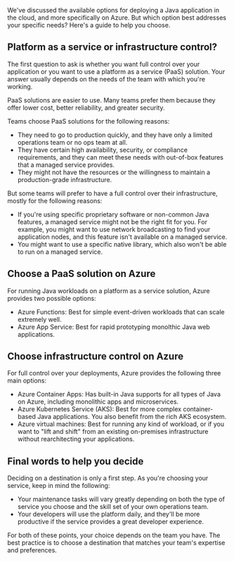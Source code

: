 We've discussed the available options for deploying a Java application in the cloud, and more specifically on Azure. But which option best addresses your specific needs? Here's a guide to help you choose.

## Platform as a service or infrastructure control?

The first question to ask is whether you want full control over your application or you want to use a platform as a service (PaaS) solution. Your answer usually depends on the needs of the team with which you're working.

PaaS solutions are easier to use. Many teams prefer them because they offer lower cost, better reliability, and greater security.

Teams choose PaaS solutions for the following reasons:

- They need to go to production quickly, and they have only a limited operations team or no ops team at all.
- They have certain high availability, security, or compliance requirements, and they can meet these needs with out-of-box features that a managed service provides.
- They might not have the resources or the willingness to maintain a production-grade infrastructure.

But some teams will prefer to have a full control over their infrastructure, mostly for the following reasons:

- If you're using specific proprietary software or non-common Java features, a managed service might not be the right fit for you. For example, you might want to use network broadcasting to find your application nodes, and this feature isn't available on a managed service.
- You might want to use a specific native library, which also won't be able to run on a managed service.

## Choose a PaaS solution on Azure

For running Java workloads on a platform as a service solution, Azure provides two possible options:

- Azure Functions: Best for simple event-driven workloads that can scale extremely well.
- Azure App Service: Best for rapid prototyping monolthic Java web applications.

## Choose infrastructure control on Azure

For full control over your deployments, Azure provides the following three main options:

- Azure Container Apps: Has built-in Java supports for all types of Java on Azure, including monolithic apps and microservices.
- Azure Kubernetes Service (AKS): Best for more complex container-based Java applications. You also benefit from the rich AKS ecosystem.
- Azure virtual machines: Best for running any kind of workload, or if you want to "lift and shift" from an existing on-premises infrastructure without rearchitecting your applications.

## Final words to help you decide

Deciding on a destination is only a first step. As you're choosing your service, keep in mind the following:

- Your maintenance tasks will vary greatly depending on both the type of service you choose and the skill set of your own operations team.
- Your developers will use the platform daily, and they'll be more productive if the service provides a great developer experience.

For both of these points, your choice depends on the team you have. The best practice is to choose a destination that matches your team's expertise and preferences.
